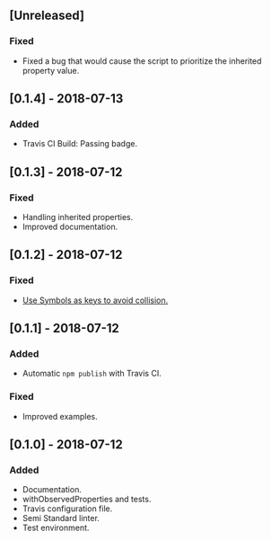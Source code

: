 ## [Unreleased]

### Fixed

- Fixed a bug that would cause the script to prioritize the inherited property value.


## [0.1.4] - 2018-07-13

### Added

- Travis CI Build: Passing badge.


## [0.1.3] - 2018-07-12

### Fixed

- Handling inherited properties.
- Improved documentation.


## [0.1.2] - 2018-07-12

### Fixed

- [Use Symbols as keys to avoid collision.](https://github.com/leofavre/observed-properties/issues/11)


## [0.1.1] - 2018-07-12

### Added

- Automatic `npm publish` with Travis CI.

### Fixed

- Improved examples.


## [0.1.0] - 2018-07-12

### Added

- Documentation.
- withObservedProperties and tests.
- Travis configuration file.
- Semi Standard linter.
- Test environment.

